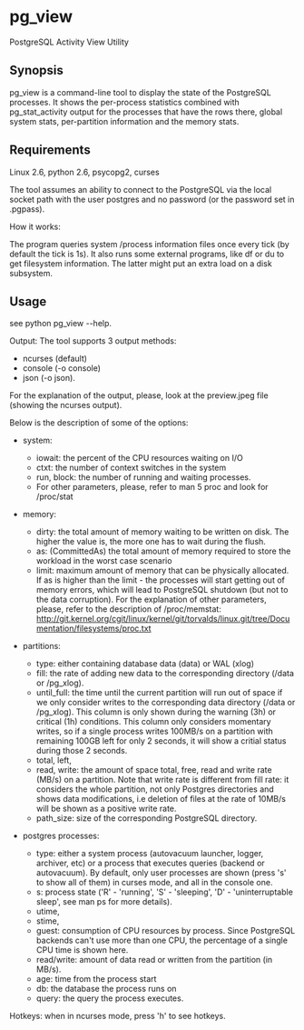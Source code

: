 pg_view
=======

PostgreSQL Activity View Utility

Synopsis
---------

pg_view is a command-line tool to display the state of the PostgreSQL processes.
It shows the per-process statistics combined with pg_stat_activity output for the processes
that have the rows there, global system stats, per-partition information and the memory stats.

Requirements
------------

Linux 2.6, python 2.6, psycopg2, curses

The tool assumes an ability to connect to the PostgreSQL via the local socket path with the user postgres and no password (or the password set in .pgpass).

How it works:

The program queries system /process information files once every tick (by default the tick is 1s). It also
runs some external programs, like df or du to get filesystem information. The latter might put an extra
load on a disk subsystem.

Usage
-----
see python pg_view --help.

Output:
The tool supports 3 output methods:
* ncurses (default)
* console (-o console)
* json (-o json).

For the explanation of the output, please, look at the preview.jpeg file (showing the ncurses output).

Below is the description of some of the options:
* system:
	* iowait: the percent of the CPU resources waiting on I/O
	* ctxt: the number of context switches in the system
	* run, block: the number of running and waiting processes.
	* For other parameters, please, refer to man 5 proc and look for /proc/stat
* memory:
    * dirty: the total amount of memory waiting to be written on disk. The higher
    	   the value is, the more one has to wait during the flush.
    * as:	   (CommittedAs) the total amount of memory required to store the workload
    		in the worst case scenario
    * limit:	maximum amount of memory that can be physically allocated. If as is higher
    		than the limit - the processes will start getting out of memory errors,
    		which will lead to PostgreSQL shutdown (but not to the data corruption).
    For the explanation of other parameters, please, refer to the description of
    /proc/memstat:
    http://git.kernel.org/cgit/linux/kernel/git/torvalds/linux.git/tree/Documentation/filesystems/proc.txt

* partitions:
	* type: 		 either containing database data (data) or WAL (xlog)
	* fill: 		 the rate of adding new data to the corresponding directory (/data or /pg_xlog).
	* until_full:  the time until the current partition will run out of space if we only consider writes
				 to the corresponding data directory (/data or /pg_xlog). This column is only shown
				 during the warning (3h) or critical (1h) conditions. This column only considers momentary
				 writes, so if a single process writes 100MB/s on a partition with remaining 100GB left for
				 only 2 seconds, it will show a critial status during those 2 seconds.
	* total, left,
	* read, write: the amount of space total, free, read and write rate (MB/s) on a partition. Note that write
				 rate is different from fill rate: it considers the whole partition, not only Postgres
				 directories and shows data modifications, i.e deletion of files at the rate of 10MB/s will
				 be shown as a positive write rate.
	* path_size:	 size of the corresponding PostgreSQL directory.

* postgres processes:
	* type:		 either a system process (autovacuum launcher, logger, archiver, etc) or a process that
				 executes queries (backend or autovacuum). By default, only user processes are shown (press
				 's' to show all of them) in curses mode, and all in the console one.
	* s:			 process state ('R' - 'running', 'S' - 'sleeping', 'D' - 'uninterruptable sleep', see man ps
				 for more details).
	* utime,
	* stime,
	* guest:		 consumption of CPU resources by process. Since PostgreSQL backends can't use more than one
				 CPU, the percentage of a single CPU time is shown here.
	* read/write:  amount of data read or written from the partition (in MB/s).
	* age:		 time from the process start
	* db:			 the database the process runs on
	* query:		 the query the process executes.


Hotkeys: when in ncurses mode, press 'h' to see hotkeys.
